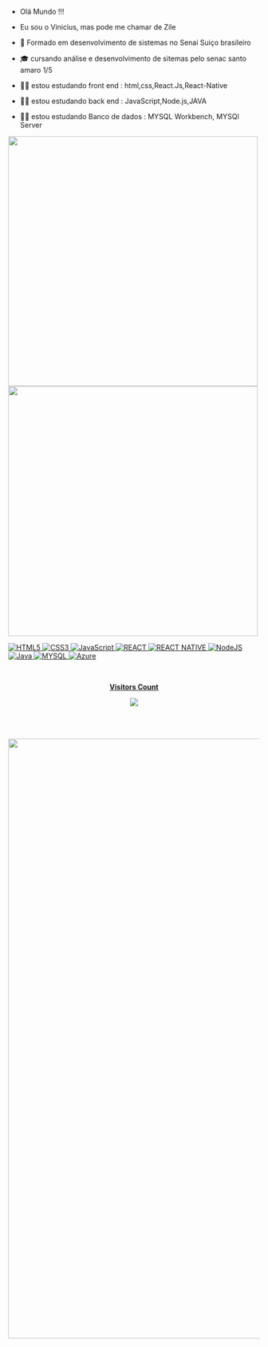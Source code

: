 - Olá Mundo !!! 
- Eu sou o Vinicius, mas pode me chamar de Zile 

- 🏫 Formado em desenvolvimento de sistemas no Senai Suiço brasileiro  
- 🎓 cursando análise e desenvolvimento de sitemas pelo senac santo amaro 1/5
- 👩‍💻 estou estudando front end : html,css,React.Js,React-Native 
- 👩‍💻 estou estudando back end : JavaScript,Node.js,JAVA
- 👩‍💻 estou estudando Banco de dados : MYSQL Workbench, MYSQl Server

<div>
  <a href="https://viniciuszile">
  <img width = "500px" src="https://github-readme-stats.vercel.app/api?username=viniciuszile&show_icons=true&theme=radical&include_all_commits=true&count_private=true"/>
    
  <img width = "500px" src="https://github-readme-stats.vercel.app/api/top-langs/?username=viniciuszile&layout=compact&langs_count=16&theme=radical"/>
</div>
  
![HTML5](https://img.shields.io/badge/HTML5-E34F26?style=for-the-badge&logo=html5&logoColor=white)
![CSS3](https://img.shields.io/badge/CSS3-1572B6?style=for-the-badge&logo=css3&logoColor=white)
![JavaScript](https://img.shields.io/badge/JavaScript-323330?style=for-the-badge&logo=javascript&logoColor=F7DF1E)
![REACT](https://img.shields.io/badge/React-20232A?style=for-the-badge&logo=react&logoColor=61DAFB)
![REACT NATIVE](https://img.shields.io/badge/React_Native-20232A?style=for-the-badge&logo=react&logoColor=61DAFB)
![NodeJS](https://img.shields.io/badge/Node.js-43853D?style=for-the-badge&logo=node.js&logoColor=white)
![Java](https://img.shields.io/badge/Java-ED8B00?style=for-the-badge&logo=java&logoColor=white)
![MYSQL](https://img.shields.io/badge/MySQL-005C84?style=for-the-badge&logo=mysql&logoColor=white)
![Azure](https://img.shields.io/badge/microsoft%20azure-0089D6?style=for-the-badge&logo=microsoft-azure&logoColor=white)



<div align="center">
<br><p align="centre"><b>Visitors Count</b></p>  
<p align="center"><img align="center" src="https://profile-counter.glitch.me/{viniciuszile}/count.svg" /></p> 
<br></div>
  
  
  
  <div><br><br>
  <img width = "1200px" src="https://github.com/TheDudeThatCode/TheDudeThatCode/blob/master/Assets/Mario_Gameplay.gif">
  <div />


